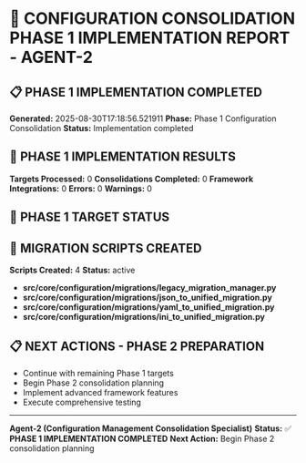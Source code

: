 # 🚨 CONFIGURATION CONSOLIDATION PHASE 1 IMPLEMENTATION REPORT - AGENT-2

## 📋 **PHASE 1 IMPLEMENTATION COMPLETED**

**Generated:** 2025-08-30T17:18:56.521911
**Phase:** Phase 1 Configuration Consolidation
**Status:** Implementation completed

## 🚀 **PHASE 1 IMPLEMENTATION RESULTS**

**Targets Processed:** 0
**Consolidations Completed:** 0
**Framework Integrations:** 0
**Errors:** 0
**Warnings:** 0

## 🎯 **PHASE 1 TARGET STATUS**


## 🔧 **MIGRATION SCRIPTS CREATED**

**Scripts Created:** 4
**Status:** active

- **src/core/configuration/migrations/legacy_migration_manager.py**
- **src/core/configuration/migrations/json_to_unified_migration.py**
- **src/core/configuration/migrations/yaml_to_unified_migration.py**
- **src/core/configuration/migrations/ini_to_unified_migration.py**

## 📋 **NEXT ACTIONS - PHASE 2 PREPARATION**

- Continue with remaining Phase 1 targets
- Begin Phase 2 consolidation planning
- Implement advanced framework features
- Execute comprehensive testing

---
**Agent-2 (Configuration Management Consolidation Specialist)**
**Status:** ✅ **PHASE 1 IMPLEMENTATION COMPLETED**
**Next Action:** Begin Phase 2 consolidation planning